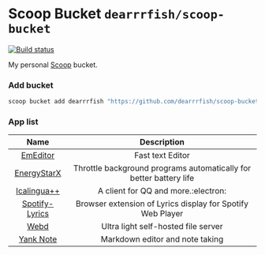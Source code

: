 # Scoop Bucket `dearrrfish/scoop-bucket`
[![Build status](https://ci.appveyor.com/api/projects/status/g1bf9y9cqlo2oq3x?svg=true)](https://ci.appveyor.com/project/dearrrfish/scoop-bucket)

My personal [Scoop](https://scoop.sh) bucket.

### Add bucket

```powershell
scoop bucket add dearrrfish "https://github.com/dearrrfish/scoop-bucket"
```

### App list

| **Name** | **Description** |
| :------: | :-------------: |
| [EmEditor](https://www.emeditor.com/download/) | Fast text Editor |
| [EnergyStarX](https://github.com/ArakawaHenri/EnergyStarX) | Throttle background programs automatically for better battery life |
| [Icalingua++](https://github.com/Icalingua-plus-plus/Icalingua-plus-plus) | A client for QQ and more.:electron: |
| [Spotify-Lyrics](https://github.com/mantou132/Spotify-Lyrics) | Browser extension of Lyrics display for Spotify Web Player |
| [Webd](https://webd.cf/) | Ultra light self-hosted file server |
| [Yank Note](https://github.com/purocean/yn) | Markdown editor and note taking |
